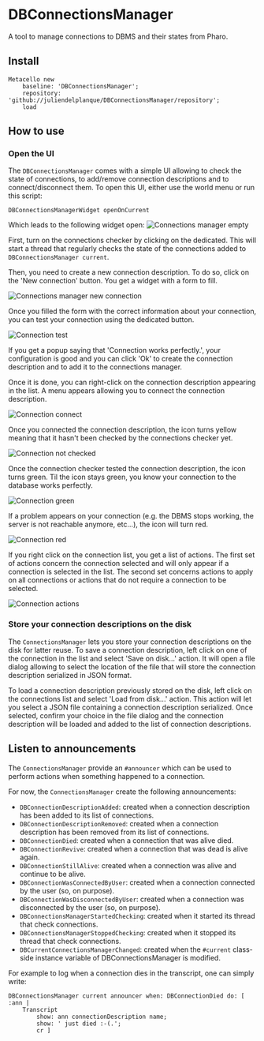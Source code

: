 # DBConnectionsManager
A tool to manage connections to DBMS and their states from Pharo.

## Install
```
Metacello new
    baseline: 'DBConnectionsManager';
    repository: 'github://juliendelplanque/DBConnectionsManager/repository';
    load
```

## How to use

### Open the UI
The `DBConnectionsManager` comes with a simple UI allowing to check the state
of connections, to add/remove connection descriptions and to connect/disconnect
them. To open this UI, either use the world menu or run this script:
```
DBConnectionsManagerWidget openOnCurrent
```

Which leads to the following widget open:
![Connections manager empty](https://raw.githubusercontent.com/juliendelplanque/DBConnectionsManager/master/screenshots/DBConnectionsManager.png)

First, turn on the connections checker by clicking on the dedicated. This will
start a thread that regularly checks the state of the connections added to
`DBConnectionsManager current`.

Then, you need to create a new connection description. To do so, click on the
'New connection' button. You get a widget with a form to fill.

![Connections manager new connection](https://raw.githubusercontent.com/juliendelplanque/DBConnectionsManager/master/screenshots/ConnectionDescription.png)

Once you filled the form with the correct information about your connection,
you can test your connection using the dedicated button.

![Connection test](https://raw.githubusercontent.com/juliendelplanque/DBConnectionsManager/master/screenshots/ConnectionDescription2.png)

If you get a popup saying that 'Connection works perfectly.', your configuration is
good and you can click 'Ok' to create the connection description and to add it to
the connections manager.

Once it is done, you can right-click on the connection description appearing in the
list. A menu appears allowing you to connect the connection description.

![Connection connect](https://raw.githubusercontent.com/juliendelplanque/DBConnectionsManager/master/screenshots/DBConnectionsManager1.png)

Once you connected the connection description, the icon turns yellow meaning that it
hasn't been checked by the connections checker yet.

![Connection not checked](https://raw.githubusercontent.com/juliendelplanque/DBConnectionsManager/master/screenshots/DBConnectionsManager2.png)

Once the connection checker tested the connection description, the icon turns green.
Til the icon stays green, you know your connection to the database works perfectly.

![Connection green](https://raw.githubusercontent.com/juliendelplanque/DBConnectionsManager/master/screenshots/DBConnectionsManager3.png)

If a problem appears on your connection (e.g. the DBMS stops working, the server
is not reachable anymore, etc...), the icon will turn red.

![Connection red](https://raw.githubusercontent.com/juliendelplanque/DBConnectionsManager/master/screenshots/DBConnectionsManager4.png)

If you right click on the connection list, you get a list of actions. The first
set of actions concern the connection selected and will only appear if a connection
is selected in the list. The second set concerns actions to apply on all connections
or actions that do not require a connection to be selected.

![Connection actions](https://raw.githubusercontent.com/juliendelplanque/DBConnectionsManager/master/screenshots/DBConnectionsManager5.png)

### Store your connection descriptions on the disk
The `ConnectionsManager` lets you store your connection descriptions on the disk
for latter reuse. To save a connection description, left click on one of the
connection in the list and select 'Save on disk...' action. It will open a
file dialog allowing to select the location of the file that will store the
connection description serialized in JSON format.

To load a connection description previously stored on the disk, left click
on the connections list and select 'Load from disk...' action. This action will
let you select a JSON file containing a connection description serialized. Once
selected, confirm your choice in the file dialog and the connection description
will be loaded and added to the list of connection descriptions.

## Listen to announcements
The `ConnectionsManager` provide an `#announcer` which can be used to perform
actions when something happened to a connection.

For now, the `ConnectionsManager` create the following announcements:

- `DBConnectionDescriptionAdded`: created when a connection description has been added to its list of connections.
- `DBConnectionDescriptionRemoved`: created when a connection description has been removed from its list of connections.
- `DBConnectionDied`: created when a connection that was alive died.
- `DBConnectionRevive`: created when a connection that was dead is alive again.
- `DBConnectionStillAlive`: created when a connection was alive and continue to be alive.
- `DBConnectionWasConnectedByUser`: created when a connection connected by the user (so, on purpose).
- `DBConnectionWasDisconnectedByUser`: created when a connection was disconnected by the user (so, on purpose).
- `DBConnectionsManagerStartedChecking`: created when it started its thread that check connections.
- `DBConnectionsManagerStoppedChecking`: created when it stopped its thread that check connections.
- `DBCurrentConnectionsManagerChanged`: created when the `#current` class-side instance variable of DBConnectionsManager is modified.

For example to log when a connection dies in the transcript, one can simply
write:

```
DBConnectionsManager current announcer when: DBConnectionDied do: [ :ann |
	Transcript
		show: ann connectionDescription name;
		show: ' just died :-(.';
		cr ]
```
